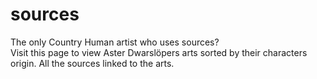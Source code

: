 # sources
The only Country Human artist who uses sources?<br>
Visit this page to view Aster Dwarslöpers arts sorted by their characters origin. 
All the sources linked to the arts. 